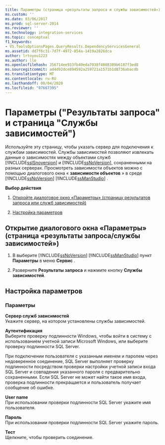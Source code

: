 ```yaml
---
title: Параметры (страница «результаты запроса и службы зависимостей») | Документация Майкрософт
ms.custom: ''
ms.date: 03/06/2017
ms.prod: sql-server-2014
ms.reviewer: ''
ms.technology: integration-services
ms.topic: conceptual
f1_keywords:
- VS.ToolsOptionsPages.QueryResults.DependencyServicesGeneral
ms.assetid: dd7f6c31-7d7f-4972-854a-1419a2826dca
author: lrtoyou1223
ms.author: lle
ms.openlocfilehash: 356714ee933fb40eda7038f4088309b6187f3ed8
ms.sourcegitcommit: ad4d92dce894592a259721a1571b1d8736abacdb
ms.translationtype: MT
ms.contentlocale: ru-RU
ms.lasthandoff: 08/04/2020
ms.locfileid: "87667395"
---
```

# <a name="options-query-results-and-dependency-services-page"></a>Параметры ("Результаты запроса" и страница "Службы зависимостей")
  Используйте эту страницу, чтобы указать сервер для подключения к службам зависимостей. Службы зависимостей позволяют извлекать данные о зависимостях между объектами служб [!INCLUDE[ssISnoversion](../includes/ssisnoversion-md.md)] и [!INCLUDE[ssNoVersion](../includes/ssnoversion-md.md)], сохраненными на разных серверах. Просмотреть зависимости объектов можно с помощью диалогового окна « **зависимости объектов** » в среде [!INCLUDE[ssNoVersion](../includes/ssnoversion-md.md)] [!INCLUDE[ssManStudio](../includes/ssmanstudio-md.md)] .  
  
 **Выбор действия**  
  
1.  [Откройте диалоговое окно «Параметры» (страницу результатов запроса или служб зависимостей)](#open_dialog)  
  
2.  [Настройка параметров](#options)  
  
##  <a name="open-the-options-query-resultsdependency-services-page-dialog-box"></a><a name="open_dialog"></a>Открытие диалогового окна «Параметры» (страница «результаты запроса/службы зависимостей»)  
  
1.  В выберите [!INCLUDE[ssNoVersion](../includes/ssnoversion-md.md)] [!INCLUDE[ssManStudio](../includes/ssmanstudio-md.md)] пункт **Параметры** в меню **Сервис** .  
  
2.  Разверните **Результаты запроса** и нажмите кнопку **Службы зависимостей**.  
  
##  <a name="configure-the-options"></a><a name="options"></a> Настройка параметров  
  
### <a name="options"></a>Параметры  
 **Сервер служб зависимостей**  
 Укажите сервер, на котором установлены службы зависимостей.  
  
 **Аутентификация**  
 Выберите проверку подлинности Windows, чтобы войти в систему с использованием учетной записи Microsoft Windows, или выберите проверку подлинности SQL Server.  
  
 При подключении пользователя с указанным именем и паролем через недоверенное соединение, SQL Server выполняет проверку подлинности посредством проверки настройки учетной записи входа SQL Server и совпадения указанного пароля с предварительно сохраненными. Если SQL Server не может найти такое имя входа, проверка подлинности прекращается и пользователь получает сообщение об ошибке.  
  
 **User name**  
 При использовании проверки подлинности SQL Server укажите имя пользователя.  
  
 **Пароль**  
 При использовании проверки подлинности SQL Server укажите пароль.  
  
 **Тест**  
 Щелкните, чтобы проверить соединение.